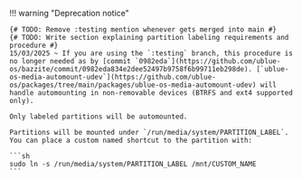 !!! warning "Deprecation notice"

    {# TODO: Remove :testing mention whenever gets merged into main #}
    {# TODO: Write section explaining partition labeling requirements and procedure #}
    15/03/2025 ~ If you are using the `:testing` branch, this procedure is no longer needed as by [commit `0982eda`](https://github.com/ublue-os/bazzite/commit/0982eda834e2dee52497b9758f6b99711eb298de). [`ublue-os-media-automount-udev`](https://github.com/ublue-os/packages/tree/main/packages/ublue-os-media-automount-udev) will handle automounting in non-removable devices (BTRFS and ext4 supported only).

    Only labeled partitions will be automounted.
    
    Partitions will be mounted under `/run/media/system/PARTITION_LABEL`.
    You can place a custom named shortcut to the partition with:

    ```sh
    sudo ln -s /run/media/system/PARTITION_LABEL /mnt/CUSTOM_NAME
    ```
